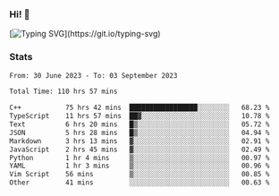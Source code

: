 ### Hi!  👋

[![Typing SVG](https://readme-typing-svg.herokuapp.com?font=Fira+Code&pause=1000&width=435&lines=Hello!+I'm+Texiwustion.)](https://git.io/typing-svg)

### Stats

<!--START_SECTION:waka-->

```txt
From: 30 June 2023 - To: 03 September 2023

Total Time: 110 hrs 57 mins

C++           75 hrs 42 mins  █████████████████░░░░░░░░   68.23 %
TypeScript    11 hrs 57 mins  ██▓░░░░░░░░░░░░░░░░░░░░░░   10.78 %
Text          6 hrs 20 mins   █▒░░░░░░░░░░░░░░░░░░░░░░░   05.72 %
JSON          5 hrs 28 mins   █▒░░░░░░░░░░░░░░░░░░░░░░░   04.94 %
Markdown      3 hrs 13 mins   ▓░░░░░░░░░░░░░░░░░░░░░░░░   02.91 %
JavaScript    2 hrs 45 mins   ▓░░░░░░░░░░░░░░░░░░░░░░░░   02.49 %
Python        1 hr 4 mins     ▒░░░░░░░░░░░░░░░░░░░░░░░░   00.97 %
YAML          1 hr 3 mins     ▒░░░░░░░░░░░░░░░░░░░░░░░░   00.96 %
Vim Script    56 mins         ▒░░░░░░░░░░░░░░░░░░░░░░░░   00.85 %
Other         41 mins         ░░░░░░░░░░░░░░░░░░░░░░░░░   00.63 %
```

<!--END_SECTION:waka-->
